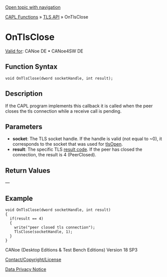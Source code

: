 [Open topic with navigation](../../../../../CANoeDEFamily.htm#Topics/CAPLFunctions/TLSAPI/EventProcedures/CAPLfunctionOnTlsClose.md)

[CAPL Functions](../../CAPLfunctions.md) » [TLS API](../CAPLfunctionsTLSOverview.md) » OnTlsClose

# OnTlsClose

[Valid for](../../../Shared/FeatureAvailability.md):  CANoe DE • CANoe4SW DE

## Function Syntax

```plaintext
void OnTlsClose(dword socketHandle, int result);
```

## Description

If the CAPL program implements this callback it is called when the peer closes the tls connection while a receive call is pending.

## Parameters

- **socket**: The TLS socket handle. If the handle is valid (not equal to ~0), it corresponds to the socket that was used for [tlsOpen](../Functions/CAPLfunctiontlsOpen.md).
- **result**: The specific TLS [result code](../Functions/CAPLfunctiontlsGetLastError.md). If the peer has closed the connection, the result is 4 (PeerClosed).

## Return Values

—

## Example

```plaintext
void OnTlsClose(dword socketHandle, int result)
{
  if(result == 4)
  {
    write("peer closed tls connection");
    TlsClose(socketHandle, 1);
  }
}
```

CANoe (Desktop Editions & Test Bench Editions) Version 18 SP3

[Contact/Copyright/License](../../../Shared/ContactCopyrightLicense.md)

[Data Privacy Notice](https://www.vector.com/int/en/company/get-info/privacy-policy/)
